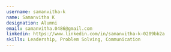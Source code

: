 ```yaml
---
username: samanvitha-k
name: Samanvitha K
designation: Alumni
email: samanvitha.0486@gmail.com
linkedin: https://www.linkedin.com/in/samanvitha-k-0209bb2a
skills: Leadership, Problem Solving, Communication
---
```

